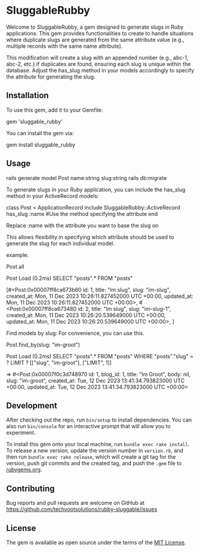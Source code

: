# SluggableRubby

Welcome to SluggableRubby, a gem designed to generate slugs in Ruby applications. This gem provides functionalities to create to handle situations where duplicate slugs are generated from the same attribute value (e.g., multiple records with the same name attribute).

This modification will create a slug with an appended number (e.g., abc-1, abc-2, etc.) if duplicates are found, ensuring each slug is unique within the database. Adjust the has_slug method in your models accordingly to specify the attribute for generating the slug.

## Installation

To use this gem, add it to your Gemfile:

gem 'sluggable_rubby'

You can install the gem via:

gem install sluggable_rubby

## Usage

rails generate model Post name:string slug:string
rails db:migrate

To generate slugs in your Ruby application, you can include the has_slug method in your ActiveRecord models:

class Post < ApplicationRecord
  include SluggableRubby::ActiveRecord
  has_slug :name #Use the method specifying the attribute
end

Replace :name with the attribute you want to base the slug on

This allows flexibility in specifying which attribute should be used to generate the slug for each individual model.

example:

Post.all

Post Load (0.2ms) SELECT "posts".\* FROM "posts"

  [#<Post:0x00007ff8ca673b60
  id: 1,
  title: "Im slug",
  slug: "im-slug",
  created_at: Mon, 11 Dec 2023 10:26:11.827452000 UTC +00:00,
  updated_at: Mon, 11 Dec 2023 10:26:11.827452000 UTC +00:00>,
  #<Post:0x00007ff8ca673480
  id: 2,
  title: "Im slug",
  slug: "im-slug-1",
  created_at: Mon, 11 Dec 2023 10:26:20.539649000 UTC +00:00,
  updated_at: Mon, 11 Dec 2023 10:26:20.539649000 UTC +00:00>,
  ]
  

Find models by slug:
For convenience, you can use this.

Post.find_by(slug: "im-groot")

  Post Load (0.2ms) SELECT "posts".\* FROM "posts" WHERE "posts"."slug" = ? LIMIT ? [["slug", "im-groot"], ["LIMIT", 1]]
  
  => #<Post:0x00007f0c3d748970
  id: 1,
  blog_id: 1,
  title: "Im Groot",
  body: nil,
  slug: "im-groot",
  created_at: Tue, 12 Dec 2023 13:41:34.793823000 UTC +00:00,
  updated_at: Tue, 12 Dec 2023 13:41:34.793823000 UTC +00:00>

## Development

After checking out the repo, run `bin/setup` to install dependencies. You can also run `bin/console` for an interactive prompt that will allow you to experiment.

To install this gem onto your local machine, run `bundle exec rake install`. To release a new version, update the version number in `version.rb`, and then run `bundle exec rake release`, which will create a git tag for the version, push git commits and the created tag, and push the `.gem` file to [rubygems.org](https://rubygems.org).

## Contributing

Bug reports and pull requests are welcome on GitHub at https://github.com/techvootsolutions/rubby-sluggable/issues

## License

The gem is available as open source under the terms of the [MIT License](https://opensource.org/licenses/MIT).
